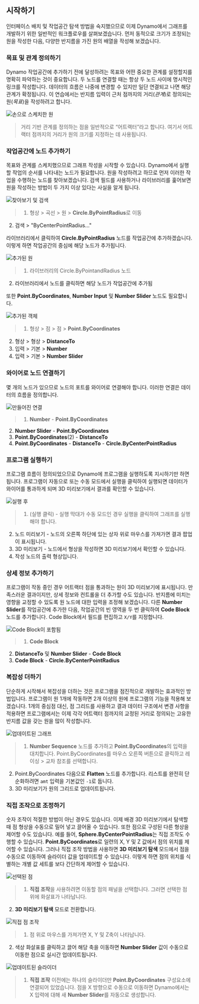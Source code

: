 

## 시작하기

인터페이스 배치 및 작업공간 탐색 방법을 숙지했으므로 이제 Dynamo에서 그래프를 개발하기 위한 일반적인 워크플로우를 살펴보겠습니다. 먼저 동적으로 크기가 조정되는 원을 작성한 다음, 다양한 반지름을 가진 원의 배열을 작성해 보겠습니다.

### 목표 및 관계 정의하기

Dynamo 작업공간에 추가하기 전에 달성하려는 목표와 어떤 중요한 관계를 설정할지를 명확히 파악하는 것이 중요합니다. 두 노드를 연결할 때는 항상 두 노드 사이에 명시적인 링크를 작성합니다. 데이터의 흐름은 나중에 변경할 수 있지만 일단 연결되고 나면 해당 관계가 확정됩니다. 이 연습에서는 반지름 입력이 근처 점까지의 거리(*관계*)로 정의되는 원(*목표*)을 작성하려고 합니다.

![손으로 스케치한 원](images/2-4/00-Hand-Sketch-of-Circle.png)

> 거리 기반 관계를 정의하는 점을 일반적으로 “어트랙터”라고 합니다. 여기서 어트랙터 점까지의 거리가 원의 크기를 지정하는 데 사용됩니다.

### 작업공간에 노드 추가하기

목표와 관계를 스케치했으므로 그래프 작성을 시작할 수 있습니다. Dynamo에서 실행할 작업의 순서를 나타내는 노드가 필요합니다. 원을 작성하려고 하므로 먼저 이러한 작업을 수행하는 노드를 찾아보겠습니다. 검색 필드를 사용하거나 라이브러리를 훑어보면 원을 작성하는 방법이 두 가지 이상 있다는 사실을 알게 됩니다.

![찾아보기 및 검색](images/2-4/01-BrowseAndSearch.png)

> 1. 형상 > 곡선 > 원 > **Circle.ByPointRadius**로 이동
2. 검색 > "ByCenterPointRadius..."

라이브러리에서 클릭하여 **Circle.ByPointRadius** 노드를 작업공간에 추가하겠습니다. 이렇게 하면 작업공간의 중심에 해당 노드가 추가됩니다.

![추가된 원](images/2-4/02-CircleAdded.png)

> 1. 라이브러리의 Circle.ByPointandRadius 노드
2. 라이브러리에서 노드를 클릭하면 해당 노드가 작업공간에 추가됨

또한 **Point.ByCoordinates**, **Number Input** 및 **Number Slider** 노드도 필요합니다.

![추가된 객체](images/2-4/03-NodesAdded.png)

> 1. 형상 > 점 > 점 > **Point.ByCoordinates**
2. 형상 > 형상 > **DistanceTo**
3. 입력 > 기본 > **Number**
4. 입력 > 기본 > **Number Slider**

### 와이어로 노드 연결하기

몇 개의 노드가 있으므로 노드의 포트를 와이어로 연결해야 합니다. 이러한 연결은 데이터의 흐름을 정의합니다.

![만들어진 연결](images/2-4/04-NodesConnected.png)

> 1. **Number** - **Point.ByCoordinates**
2. **Number Slider** - **Point.ByCoordinates**
3. **Point.ByCoordinates**(2) - **DistanceTo**
4. **Point.ByCoordinates** - **DistanceTo** - **Circle.ByCenterPointRadius**

### 프로그램 실행하기

프로그램 흐름이 정의되었으므로 Dynamo에 프로그램을 실행하도록 지시하기만 하면 됩니다. 프로그램이 자동으로 또는 수동 모드에서 실행을 클릭하여 실행되면 데이터가 와이어를 통과하게 되며 3D 미리보기에서 결과를 확인할 수 있습니다.

![실행 후](images/2-4/05-GraphExecuted.png)

> 1. (실행 클릭) - 실행 막대가 수동 모드인 경우 실행을 클릭하여 그래프를 실행해야 합니다.
2. 노드 미리보기 - 노드의 오른쪽 하단에 있는 상자 위로 마우스를 가져가면 결과 팝업이 표시됩니다.
3. 3D 미리보기 - 노드에서 형상을 작성하면 3D 미리보기에서 확인할 수 있습니다.
4. 작성 노드의 출력 형상입니다.

### 상세 정보 추가하기

프로그램이 작동 중인 경우 어트랙터 점을 통과하는 원이 3D 미리보기에 표시됩니다. 만족스러운 결과이지만, 상세 정보와 컨트롤을 더 추가할 수도 있습니다. 반지름에 미치는 영향을 교정할 수 있도록 원 노드에 대한 입력을 조정해 보겠습니다. 다른 **Number Slider**를 작업공간에 추가한 다음, 작업공간의 빈 영역을 두 번 클릭하여 **Code Block** 노드를 추가합니다. Code Block에서 필드를 편집하고 ```X/Y```를 지정합니다.

![Code Block이 포함됨](images/2-4/06-CodeBlock.png)

> 1. **Code Block**
2. **DistanceTo** 및 **Number Slider** - **Code Block**
3. **Code Block** - **Circle.ByCenterPointRadius**

### 복잡성 더하기

단순하게 시작해서 복잡성을 더하는 것은 프로그램을 점진적으로 개발하는 효과적인 방법입니다. 프로그램이 원 1개에 작동하면 2개 이상의 원에 프로그램의 기능을 적용해 보겠습니다. 1개의 중심점 대신, 점 그리드를 사용하고 결과 데이터 구조에서 변경 사항을 적용하면 프로그램에서는 이제 각각 어트랙터 점까지의 교정된 거리로 정의되는 고유한 반지름 값을 갖는 원을 많이 작성합니다.

![업데이트된 그래프](images/2-4/07-AddingComplexity.png)

> 1. **Number Sequence** 노드를 추가하고 **Point.ByCoordinates**의 입력을 대치합니다. Point.ByCoordinates를 마우스 오른쪽 버튼으로 클릭하고 레이싱 > 교차 참조를 선택합니다.
2. Point.ByCoordinates 다음으로 **Flatten** 노드를 추가합니다. 리스트를 완전히 단순화하려면 ```amt``` 입력을 기본값인 ```-1```로 둡니다.
3. 3D 미리보기가 원의 그리드로 업데이트됩니다.

### 직접 조작으로 조정하기

숫자 조작이 적절한 방법이 아닌 경우도 있습니다. 이제 배경 3D 미리보기에서 탐색할 때 점 형상을 수동으로 밀어 넣고 끌어올 수 있습니다. 또한 점으로 구성된 다른 형상을 제어할 수도 있습니다. 예를 들어, **Sphere.ByCenterPointRadius**는 직접 조작도 수행할 수 있습니다. **Point.ByCoordinates**로 일련의 X, Y 및 Z 값에서 점의 위치를 제어할 수 있습니다. 그러나 직접 조작 방법을 사용하면 **3D 미리보기 탐색** 모드에서 점을 수동으로 이동하여 슬라이더 값을 업데이트할 수 있습니다. 이렇게 하면 점의 위치를 식별하는 개별 값 세트를 보다 간단하게 제어할 수 있습니다.

![선택된 점](images/2-4/08-SelectedPoint.png)

> 1. **직접 조작**을 사용하려면 이동할 점의 패널을 선택합니다. 그러면 선택한 점 위에 화살표가 나타납니다.
2. **3D 미리보기 탐색** 모드로 전환합니다.

![직접 점 조작](images/2-4/09-DirectPointManipulation.png)

> 1. 점 위로 마우스를 가져가면 X, Y 및 Z축이 나타납니다.
2. 색상 화살표를 클릭하고 끌어 해당 축을 이동하면 **Number Slider** 값이 수동으로 이동한 점으로 실시간 업데이트됩니다.

![업데이트된 슬라이더](images/2-4/10-UpdatedSliders.png)

> 1. **직접 조작** 이전에는 하나의 슬라이더만 **Point.ByCoordinates** 구성요소에 연결되어 있었습니다. 점을 X 방향으로 수동으로 이동하면 Dynamo에서는 X 입력에 대해 새 **Number Slider**를 자동으로 생성합니다.

